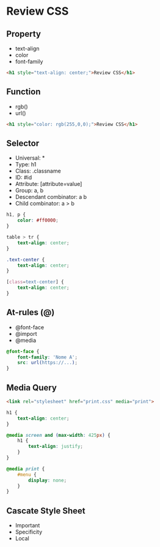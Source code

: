 # Review CSS

## Property

- text-align
- color
- font-family

```html
<h1 style="text-align: center;">Review CSS</h1>
```

## Function

- rgb()
- url()

```html
<h1 style="color: rgb(255,0,0);">Review CSS</h1>
```

## Selector

- Universal: *
- Type: h1
- Class: .classname
- ID: #id
- Attribute: [attribute=value]
- Group: a, b
- Descendant combinator: a b
- Child combinator: a > b

```css
h1, p {
    color: #ff0000;
}

table > tr {
    text-align: center;
}

.text-center {
    text-align: center;
}

[class=text-center] {
    text-align: center;
}
```

## At-rules (@)

- @font-face
- @import
- @media

```css
@font-face {
    font-family: 'Nome A';
    src: url(https://...);
}
```

## Media Query

```html
<link rel="stylesheet" href="print.css" media="print">
```

```css
h1 {
    text-align: center;
}

@media screen and (max-width: 425px) {
    h1 {
        text-align: justify;
    }
}

@media print {
    #menu {
        display: none;
    }
}
```

## Cascate Style Sheet

- Important
- Specificity
- Local
